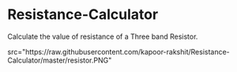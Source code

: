 # Resistance-Calculator
Calculate the value of resistance of a Three band Resistor.
<html>
<head>
<title></title>
</head>
<body>
<img>src="https://raw.githubusercontent.com/kapoor-rakshit/Resistance-Calculator/master/resistor.PNG"</img>
</body>
</html>
